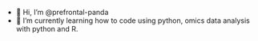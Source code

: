 - 👋 Hi, I’m @prefrontal-panda
- 🌱 I’m currently learning how to code using python, omics data analysis with python and R.
